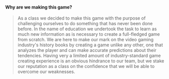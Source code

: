 #### Why are we making this game? ####

> As a class we decided to make this game with the purpose of challenging ourselves to do something that has never been done before. In the name of education we undertook the task to learn as much new information as is necessary to create a full-fledged game from scratch. We are here to make our mark on the video gaming industry's history books by creating a game unlike any other, one that analyzes the player and can make accurate predictions about their tendencies. Having very a limited amount of industry-standard game creating experience is an obvious hindrance to our team, but we stake our reputation as a class on the confidence that we will be able to overcome our weaknesses.